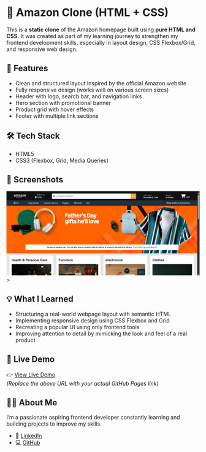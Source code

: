 # 🛒 Amazon Clone (HTML + CSS)

This is a **static clone** of the Amazon homepage built using **pure HTML and CSS**. It was created as part of my learning journey to strengthen my frontend development skills, especially in layout design, CSS Flexbox/Grid, and responsive web design.

## 🚀 Features

- Clean and structured layout inspired by the official Amazon website
- Fully responsive design (works well on various screen sizes)
- Header with logo, search bar, and navigation links
- Hero section with promotional banner
- Product grid with hover effects
- Footer with multiple link sections

## 🛠️ Tech Stack

- HTML5
- CSS3 (Flexbox, Grid, Media Queries)

## 📸 Screenshots

![Amazon Clone Screenshot](./Screenshot.png) >


## 💡 What I Learned

- Structuring a real-world webpage layout with semantic HTML
- Implementing responsive design using CSS Flexbox and Grid
- Recreating a popular UI using only frontend tools
- Improving attention to detail by mimicking the look and feel of a real product

## 🔗 Live Demo

👉 [View Live Demo](https://yourusername.github.io/amazon-clone/)  
*(Replace the above URL with your actual GitHub Pages link)*

## 🙋‍♀️ About Me

I’m a passionate aspiring frontend developer constantly learning and building projects to improve my skills.

- 💼 [LinkedIn](https://linkedin.com/in/your-profile)
- 💻 [GitHub](https://github.com/yourusername)



